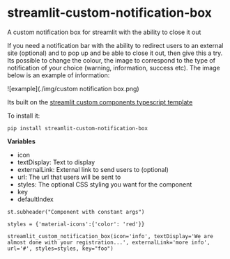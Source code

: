 # streamlit-custom-notification-box
A custom notification box for streamlit with the ability to close it out

If you need a notification bar with the ability to redirect users to an external site (optional) and to pop up and be able to close it out, then give this a try. 
Its possible to change the colour, the image to correspond to the type of notification of your choice (warning, information, success etc). The image below is an example of information:

![example](./img/custom notification box.png) 

Its built on the [streamlit custom components typescript template](https://github.com/streamlit/component-template)

To install it:
```
pip install streamlit-custom-notification-box
```

**Variables**

- icon 
- textDisplay: Text to display
- externalLink: External link to send users to (optional)
- url: The url that users will be sent to
- styles: The optional CSS styling you want for the component
- key
- defaultIndex


```
st.subheader("Component with constant args")

styles = {'material-icons':{'color': 'red'}}

streamlit_custom_notification_box(icon='info', textDisplay='We are almost done with your registration...', externalLink='more info', url='#', styles=styles, key="foo")
```
